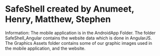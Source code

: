 # SafeShell created by Anumeet, Henry, Matthew, Stephen

Information: 
The mobile application is in the AndroidApp Folder. The folder SafeShell_Angular contains the website data which is done in AngularJS. The Graphics Assets folder contains some of our graphic images used in the mobile application, and the website. 


